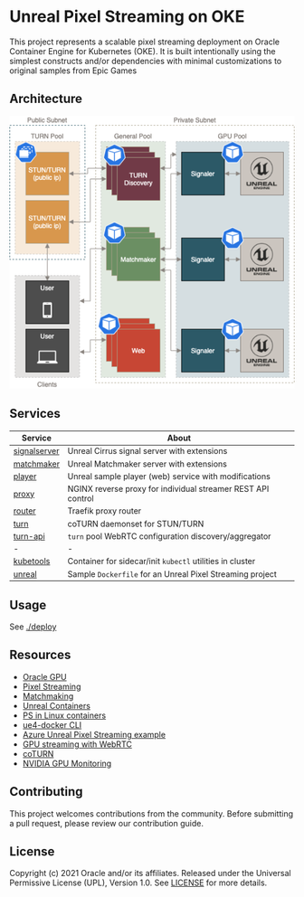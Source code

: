 # Unreal Pixel Streaming on OKE

This project represents a scalable pixel streaming deployment on Oracle
Container Engine for Kubernetes (OKE). It is built intentionally using
the simplest constructs and/or dependencies with minimal customizations
to original samples from Epic Games

## Architecture

![oke arch](./assets/pixelstream-k8s-arch.png)

## Services

| Service | About |
|--|--|
| [signalserver](./src/signalserver) | Unreal Cirrus signal server with extensions |
| [matchmaker](./src/matchmaker) | Unreal Matchmaker server with extensions |
| [player](./src/player) | Unreal sample player (web) service with modifications |
| [proxy](./src/proxy) | NGINX reverse proxy for individual streamer REST API control |
| [router](./src/router) | Traefik proxy router |
| [turn](./src/turn) | coTURN daemonset for STUN/TURN |
| [turn-api](./src/turn-api) | `turn` pool WebRTC configuration discovery/aggregator |
| - | - |
| [kubetools](./src/kubetools) | Container for sidecar/init `kubectl` utilities in cluster |
| [unreal](./src/unreal) | Sample `Dockerfile` for an Unreal Pixel Streaming project |

## Usage

See [./deploy](./deploy/README.md)

## Resources

- [Oracle GPU](https://www.oracle.com/cloud/partners/gpu.html)
- [Pixel Streaming](https://docs.unrealengine.com/4.27/en-US/SharingAndReleasing/PixelStreaming/)
- [Matchmaking](https://docs.unrealengine.com/4.26/en-US/SharingAndReleasing/PixelStreaming/Hosting/#multiplefullstackswithmatchmaking)
- [Unreal Containers](https://unrealcontainers.com/docs/use-cases/pixel-streaming)
- [PS in Linux containers](https://adamrehn.com/articles/pixel-streaming-in-linux-containers/)
- [ue4-docker CLI](https://github.com/adamrehn/ue4-docker)
- [Azure Unreal Pixel Streaming example](https://github.com/Azure/Unreal-Pixel-Streaming)
- [GPU streaming with WebRTC](https://cloud.google.com/architecture/orchestrating-gpu-accelerated-streaming-apps-using-webrtc)
- [coTURN](https://github.com/coturn/coturn)
- [NVIDIA GPU Monitoring](https://docs.nvidia.com/datacenter/cloud-native/gpu-telemetry/dcgm-exporter.html#gpu-telemetry)

## Contributing

This project welcomes contributions from the community. Before submitting a pull
request, please review our contribution guide.

## License

Copyright (c) 2021 Oracle and/or its affiliates.
Released under the Universal Permissive License (UPL), Version 1.0.
See [LICENSE](./LICENSE) for more details.
